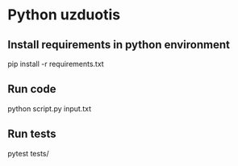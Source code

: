 # Python uzduotis

## Install requirements in python environment
pip install -r requirements.txt

## Run code
python script.py input.txt

## Run tests
pytest tests/
